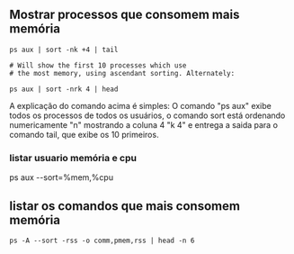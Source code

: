 ## Mostrar processos que consomem mais memória

    ps aux | sort -nk +4 | tail

    # Will show the first 10 processes which use
    # the most memory, using ascendant sorting. Alternately:

    ps aux | sort -nrk 4 | head

A explicação do comando acima é simples:
O comando "ps aux" exibe todos os processos de todos os usuários, o comando sort está ordenando numericamente "n" mostrando a coluna 4 "k 4" e entrega a saida para o comando tail, que exibe os 10 primeiros.

### listar usuario memória e cpu

ps aux --sort=%mem,%cpu

## listar os comandos que mais consomem memória

    ps -A --sort -rss -o comm,pmem,rss | head -n 6


